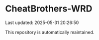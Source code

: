 # CheatBrothers-WRD

Last updated: 2025-05-31 20:26:50

This repository is automatically maintained.
